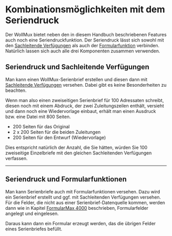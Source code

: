 # Kombinationsmöglichkeiten mit dem Seriendruck

<!-- toc -->

Der WollMux bietet neben den in diesem Handbuch beschriebenen Features auch noch eine Seriendruckfunktion. Der Seriendruck lässt sich sowohl mit den [Sachleitende Verfügungen](SLV.md "wikilink") als auch der [Formularfunktion](FM4000.md "wikilink") verbinden. Natürlich lassen sich auch alle drei Komponenten zusammen verwenden.

## Seriendruck und Sachleitende Verfügungen

Man kann einen WollMux-Serienbrief erstellen und diesen dann mit [Sachleitende Verfügungen](SLV.md "wikilink") versehen. Dabei gibt es keine Besonderheiten zu beachten.

Wenn man also einen zweiseitigen Serienbrief für 100 Adressaten schreibt, diesen noch mit einem Abdruck, der zwei Zuleitungszeilen enthält, versieht und dann noch eine Wiedervorlage einbaut, erhält man einen Ausdruck bzw. eine Datei mit 800 Seiten.
* 200 Seiten für das Original
* 2 x 200 Seiten für die beiden Zuleitungen
* 200 Seiten für den Entwurf (Wiedervorlage)

Dies entspricht natürlich der Anzahl, die Sie hätten, würden Sie 100 zweiseitige Einzelbriefe mit den gleichen Sachleitenden Verfügungen verfassen.

----------------------------------------

## Seriendruck und Formularfunktionen

Man kann Serienbriefe auch mit Formularfunktionen versehen. Dazu wird ein Serienbrief erstellt und ggf. mit Sachleitenden Verfügungen versehen. Für die Felder, die nicht aus einer Serienbrief-Datenquelle kommen, werden dann wie in Kapitel [FormularMax 4000](FM4000.md "wikilink") beschrieben, Formularfelder angelegt und eingelesen.

Daraus kann dann ein Formular erzeugt werden, das die übrigen Felder eines Serienbriefes befüllt.